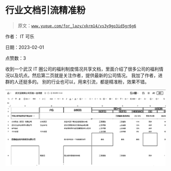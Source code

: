 # 行业文档引流精准粉

> 原文：[`www.yuque.com/for_lazy/xkrm14/vs3y9go3id5gr6g6`](https://www.yuque.com/for_lazy/xkrm14/vs3y9go3id5gr6g6)



作者： IT 可乐 

日期：2023-02-01 

点赞数：3 

收到一个武汉 IT 圈公司的福利制度情况共享文档，里面介绍了很多公司的福利情况以及坑点。然后第二页就是关注作者，提供最新的公司情况。 我加了作者，进群的人还挺多的。 别的行业也可以，用来引流，都是精准粉，效果不错。 

![](img/0cec5b8f8b5ba7b26de6751816d5c3bb.png)  

